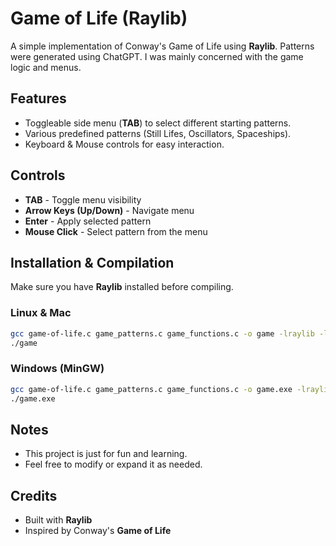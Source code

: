 
# Game of Life (Raylib)

A simple implementation of Conway's Game of Life using **Raylib**.
Patterns were generated using ChatGPT.
I was mainly concerned with the game logic and menus.
## Features
- Toggleable side menu (**TAB**) to select different starting patterns.
- Various predefined patterns (Still Lifes, Oscillators, Spaceships).
- Keyboard & Mouse controls for easy interaction.

## Controls
- **TAB** - Toggle menu visibility
- **Arrow Keys (Up/Down)** - Navigate menu
- **Enter** - Apply selected pattern
- **Mouse Click** - Select pattern from the menu

## Installation & Compilation
Make sure you have **Raylib** installed before compiling.

### Linux & Mac
```sh
gcc game-of-life.c game_patterns.c game_functions.c -o game -lraylib -lGL -lm -lpthread -ldl -lrt -lX11
./game
```

### Windows (MinGW)
```sh
gcc game-of-life.c game_patterns.c game_functions.c -o game.exe -lraylib -lopengl32 -lgdi32 -lwinmm
./game.exe
```

## Notes
- This project is just for fun and learning.
- Feel free to modify or expand it as needed.

## Credits
- Built with **Raylib**
- Inspired by Conway's **Game of Life**

